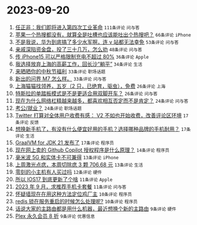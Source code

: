 # 2023-09-20

1. [任正非：我们即将进入第四次工业革命](https://www.v2ex.com/t/975392) `111条评论` `问与答`
1. [苹果一个热搜都没有，就算全是吐槽也应该能吐出个热搜吧？](https://www.v2ex.com/t/975408) `66条评论` `iPhone`
1. [不是我说，华为到底搞了多少水军啊，连 v 站都无法幸免](https://www.v2ex.com/t/975460) `53条评论` `问与答`
1. [亲戚深陷资金盘，投了三十几万，怎么劝](https://www.v2ex.com/t/975393) `48条评论` `问与答`
1. [传 iPhone15 可以严格限制充电不超过 80%](https://www.v2ex.com/t/975452) `36条评论` `Apple`
1. [我选择放弃上海的高薪工作，回长沙“躺平”](https://www.v2ex.com/t/975389) `34条评论` `生活`
1. [来晒晒你的中秋节福利](https://www.v2ex.com/t/975417) `33条评论` `职场话题`
1. [新出的问界 M7 怎么样。](https://www.v2ex.com/t/975400) `33条评论` `问与答`
1. [上海猫猫找领养，五岁（2 只，已绝育，驱虫），免费](https://www.v2ex.com/t/975451) `26条评论` `上海`
1. [特斯拉的单踏板模式是不是更适合用双脚开车？](https://www.v2ex.com/t/975407) `26条评论` `问与答`
1. [现在为什么网络杠精越来越多，都喜欢相互否定而不是肯定？](https://www.v2ex.com/t/975454) `24条评论` `问与答`
1. [考公/就业？](https://www.v2ex.com/t/975420) `24条评论` `职场话题`
1. [Twitter 打算对全体用户收费有感： V2 不如也开始收费，改善评论区环境](https://www.v2ex.com/t/975426) `17条评论` `反馈`
1. [想换新手机了，有没有什么便宜好用的手机？选择哪种品牌的手机耐用？](https://www.v2ex.com/t/975404) `17条评论` `生活`
1. [GraalVM for JDK 21 发布了](https://www.v2ex.com/t/975396) `17条评论` `程序员`
1. [现在网上卖的 Github Copilot 授权程序是什么原理？](https://www.v2ex.com/t/975443) `14条评论` `程序员`
1. [毫米波 5G 和实体卡不可兼得](https://www.v2ex.com/t/975414) `13条评论` `iPhone`
1. [上周激光点痣，本周切除痣 3 颗 706.68 元](https://www.v2ex.com/t/975388) `13条评论` `生活`
1. [零刻的小主机有人买过吗](https://www.v2ex.com/t/975439) `12条评论` `硬件`
1. [所以 IOS17 到底更新了个啥](https://www.v2ex.com/t/975449) `11条评论` `Apple`
1. [2023 年 9 月，求推荐手机卡套餐](https://www.v2ex.com/t/975402) `11条评论` `问与答`
1. [怀疑墙现在在用这种方法定位鸡厂主](https://www.v2ex.com/t/975456) `10条评论` `程序员`
1. [redis 锁在服务重启的时候怎么处理呢?](https://www.v2ex.com/t/975413) `10条评论` `程序员`
1. [话说大家的主路由都是用什么机器，最近想换个新的主路由](https://www.v2ex.com/t/975478) `9条评论` `硬件`
1. [Plex 永久会员 8 折](https://www.v2ex.com/t/975425) `9条评论` `优惠信息`
